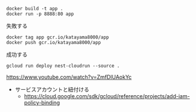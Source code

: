 `docker build -t app .`  
`docker run -p 8888:80 app`

失敗する

`docker tag app gcr.io/katayama8000/app`  
`docker push gcr.io/katayama8000/app`

成功する

`gcloud run deploy nest-cloudrun --source .`

https://www.youtube.com/watch?v=ZmfDlUAokYc

- サービスアカウントと紐付ける
  - https://cloud.google.com/sdk/gcloud/reference/projects/add-iam-policy-binding
